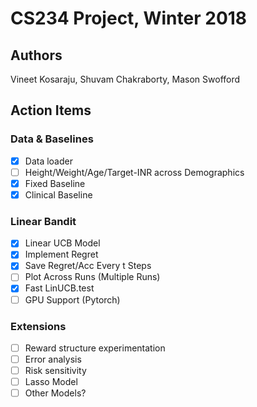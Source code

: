 # CS234 Project, Winter 2018

## Authors

Vineet Kosaraju, Shuvam Chakraborty, Mason Swofford

## Action Items

### Data & Baselines

- [x] Data loader
- [ ] Height/Weight/Age/Target-INR across Demographics
- [x] Fixed Baseline
- [x] Clinical Baseline

### Linear Bandit

- [x] Linear UCB Model
- [x] Implement Regret
- [x] Save Regret/Acc Every t Steps
- [ ] Plot Across Runs (Multiple Runs)
- [x] Fast LinUCB.test
- [ ] GPU Support (Pytorch)

### Extensions

- [ ] Reward structure experimentation
- [ ] Error analysis
- [ ] Risk sensitivity
- [ ] Lasso Model
- [ ] Other Models?

